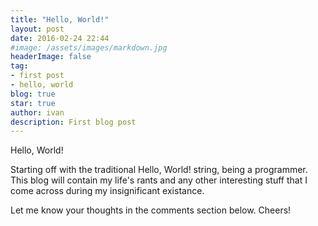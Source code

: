 ```yaml
---
title: "Hello, World!"
layout: post
date: 2016-02-24 22:44
#image: /assets/images/markdown.jpg
headerImage: false
tag:
- first post
- hello, world
blog: true
star: true
author: ivan
description: First blog post
---
```

Hello, World!

Starting off with the traditional Hello, World! string, being a programmer.
This blog will contain my life's rants and any other interesting stuff that I come across during my insignificant existance.

Let me know your thoughts in the comments section below.
Cheers!
